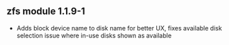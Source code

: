 ## zfs module 1.1.9-1

* Adds block device name to disk name for better UX, fixes available disk selection issue where in-use disks shown as available